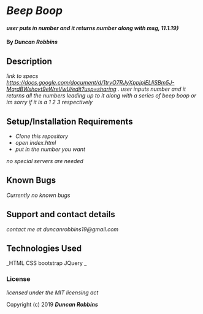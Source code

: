 # _Beep Boop_

#### _user puts in number and it returns number along with msg, 11.1.19}_

#### By _**Duncan Robbins**_

## Description
  _link to specs https://docs.google.com/document/d/1trvO7RJyXppjpiELIiSBm5J-MqrdBWshovt9eWreVwU/edit?usp=sharing ._
_user inputs number and it returns all the numbers leading up to it along with a series of beep boop or im sorry if it is a 1 2 3 respectively_

## Setup/Installation Requirements

* _Clone this repository_
* _open index.html_
* _put in the number you want_

_no special servers are needed_

## Known Bugs

_Currently no known bugs_

## Support and contact details

_contact me at duncanrobbins19@gmail.com_

## Technologies Used

_HTML CSS bootstrap JQuery _

### License

*licensed under the MIT licensing act*

Copyright (c) 2019 **_Duncan Robbins_**
